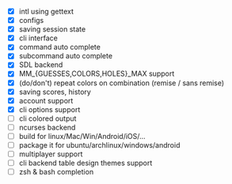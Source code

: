 - [x] intl using gettext
- [x] configs
- [x] saving session state
- [x] cli interface
- [x] command auto complete
- [x] subcommand auto complete
- [x] SDL backend
- [x] MM_{GUESSES,COLORS,HOLES}_MAX support
- [x] \(do/don't\) repeat colors on combination (remise / sans remise)
- [x] saving scores, history
- [x] account support
- [x] cli options support
- [ ] cli colored output
- [ ] ncurses backend
- [ ] build for linux/Mac/Win/Android/iOS/...
- [ ] package it for ubuntu/archlinux/windows/android
- [ ] multiplayer support
- [ ] cli backend table design themes support
- [ ] zsh & bash completion
